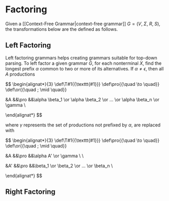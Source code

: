 # Factoring

Given a [[Context-Free Grammar|context-free grammar]] $G = (V, \; \Sigma, \; R, \; S)$, the transformations below are the defined as follows.

## Left Factoring
Left factoring grammars helps creating grammars suitable for top-down parsing. To left factor a given grammar $G$, for each nonterminal $X$, find the longest prefix $\alpha$ common to two or more of its alternatives. If $\alpha \neq \epsilon$, then all $A$ productions

$$
\begin{alignat*}{3}
\def\T#1{{\texttt{#1}}}
\def\pro{{\quad \to \quad}}
\def\or{{\quad \; \mid \quad}}

&A     &&\pro &&\alpha \beta_1 \or \alpha \beta_2 \or ... \or \alpha \beta_n \or \gamma \\

\end{alignat*}
$$

where $\gamma$ represents the set of productions not prefixed by $\alpha$, are replaced with

$$
\begin{alignat*}{3}
\def\T#1{{\texttt{#1}}}
\def\pro{{\quad \to \quad}}
\def\or{{\quad \; \mid \quad}}

&A     &&\pro &&\alpha A' \or \gamma  \\
\\

&A'    &&\pro &&\beta_1 \or \beta_2 \or ... \or \beta_n  \\

\end{alignat*}
$$


## Right Factoring
